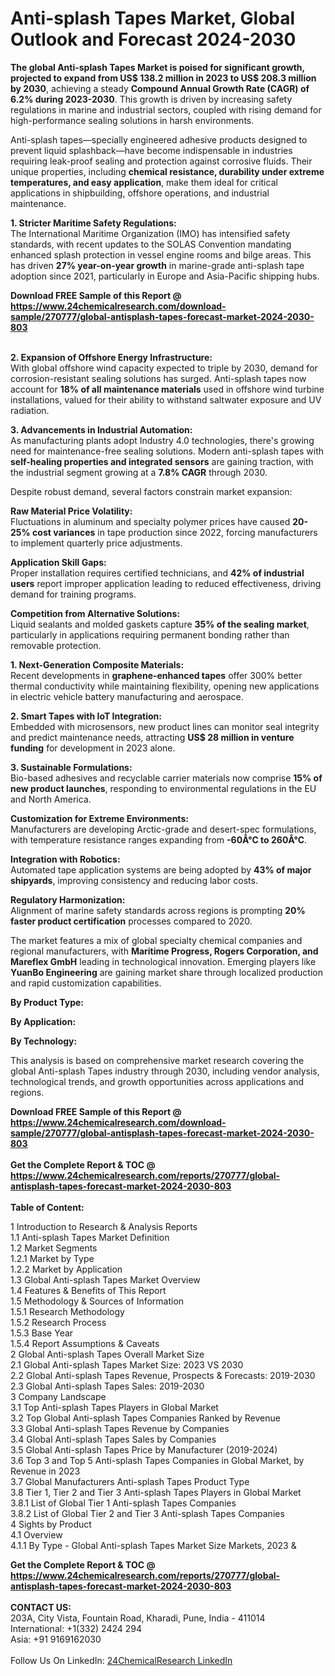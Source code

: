 <h1>Anti-splash Tapes Market, Global Outlook and Forecast 2024-2030</h1><p><strong>The global Anti-splash Tapes Market is poised for significant growth, projected to expand from US$ 138.2 million in 2023 to US$ 208.3 million by 2030</strong>, achieving a steady <strong>Compound Annual Growth Rate (CAGR) of 6.2% during 2023-2030</strong>. This growth is driven by increasing safety regulations in marine and industrial sectors, coupled with rising demand for high-performance sealing solutions in harsh environments.</p><p>Anti-splash tapes—specially engineered adhesive products designed to prevent liquid splashback—have become indispensable in industries requiring leak-proof sealing and protection against corrosive fluids. Their unique properties, including <strong>chemical resistance, durability under extreme temperatures, and easy application</strong>, make them ideal for critical applications in shipbuilding, offshore operations, and industrial maintenance.</p><p><strong>1. Stricter Maritime Safety Regulations:</strong><br>
The International Maritime Organization (IMO) has intensified safety standards, with recent updates to the SOLAS Convention mandating enhanced splash protection in vessel engine rooms and bilge areas. This has driven <strong>27% year-on-year growth</strong> in marine-grade anti-splash tape adoption since 2021, particularly in Europe and Asia-Pacific shipping hubs.</p><div><b>Download FREE Sample of this Report @ 
            <a href="https://www.24chemicalresearch.com/download-sample/270777/global-antisplash-tapes-forecast-market-2024-2030-803">
            https://www.24chemicalresearch.com/download-sample/270777/global-antisplash-tapes-forecast-market-2024-2030-803</a></b></div><br><p><strong>2. Expansion of Offshore Energy Infrastructure:</strong><br>
With global offshore wind capacity expected to triple by 2030, demand for corrosion-resistant sealing solutions has surged. Anti-splash tapes now account for <strong>18% of all maintenance materials</strong> used in offshore wind turbine installations, valued for their ability to withstand saltwater exposure and UV radiation.</p><p><strong>3. Advancements in Industrial Automation:</strong><br>
As manufacturing plants adopt Industry 4.0 technologies, there's growing need for maintenance-free sealing solutions. Modern anti-splash tapes with <strong>self-healing properties and integrated sensors</strong> are gaining traction, with the industrial segment growing at a <strong>7.8% CAGR</strong> through 2030.</p><p>Despite robust demand, several factors constrain market expansion:</p><p><strong>Raw Material Price Volatility:</strong><br>
	Fluctuations in aluminum and specialty polymer prices have caused <strong>20-25% cost variances</strong> in tape production since 2022, forcing manufacturers to implement quarterly price adjustments.</p><p><strong>Application Skill Gaps:</strong><br>
	Proper installation requires certified technicians, and <strong>42% of industrial users</strong> report improper application leading to reduced effectiveness, driving demand for training programs.</p><p><strong>Competition from Alternative Solutions:</strong><br>
	Liquid sealants and molded gaskets capture <strong>35% of the sealing market</strong>, particularly in applications requiring permanent bonding rather than removable protection.</p><p><strong>1. Next-Generation Composite Materials:</strong><br>
Recent developments in <strong>graphene-enhanced tapes</strong> offer 300% better thermal conductivity while maintaining flexibility, opening new applications in electric vehicle battery manufacturing and aerospace.</p><p><strong>2. Smart Tapes with IoT Integration:</strong><br>
Embedded with microsensors, new product lines can monitor seal integrity and predict maintenance needs, attracting <strong>US$ 28 million in venture funding</strong> for development in 2023 alone.</p><p><strong>3. Sustainable Formulations:</strong><br>
Bio-based adhesives and recyclable carrier materials now comprise <strong>15% of new product launches</strong>, responding to environmental regulations in the EU and North America.</p><p><strong>Customization for Extreme Environments:</strong><br>
	Manufacturers are developing Arctic-grade and desert-spec formulations, with temperature resistance ranges expanding from <strong>-60Â°C to 260Â°C</strong>.</p><p><strong>Integration with Robotics:</strong><br>
	Automated tape application systems are being adopted by <strong>43% of major shipyards</strong>, improving consistency and reducing labor costs.</p><p><strong>Regulatory Harmonization:</strong><br>
	Alignment of marine safety standards across regions is prompting <strong>20% faster product certification</strong> processes compared to 2020.</p><p>The market features a mix of global specialty chemical companies and regional manufacturers, with <strong>Maritime Progress, Rogers Corporation, and Mareflex GmbH</strong> leading in technological innovation. Emerging players like <strong>YuanBo Engineering</strong> are gaining market share through localized production and rapid customization capabilities.</p><p><strong>By Product Type:</strong></p><p><strong>By Application:</strong></p><p><strong>By Technology:</strong></p><p>This analysis is based on comprehensive market research covering the global Anti-splash Tapes industry through 2030, including vendor analysis, technological trends, and growth opportunities across applications and regions.</p><div><b>Download FREE Sample of this Report @ 
            <a href="https://www.24chemicalresearch.com/download-sample/270777/global-antisplash-tapes-forecast-market-2024-2030-803">
            https://www.24chemicalresearch.com/download-sample/270777/global-antisplash-tapes-forecast-market-2024-2030-803</a></b></div><br><div><b>Get the Complete Report & TOC @ 
            <a href="https://www.24chemicalresearch.com/reports/270777/global-antisplash-tapes-forecast-market-2024-2030-803">
            https://www.24chemicalresearch.com/reports/270777/global-antisplash-tapes-forecast-market-2024-2030-803</a></b></div><br>
            <b>Table of Content:</b><p>1 Introduction to Research & Analysis Reports<br />
    1.1 Anti-splash Tapes Market Definition<br />
    1.2 Market Segments<br />
        1.2.1 Market by Type<br />
        1.2.2 Market by Application<br />
    1.3 Global Anti-splash Tapes Market Overview<br />
    1.4 Features & Benefits of This Report<br />
    1.5 Methodology & Sources of Information<br />
        1.5.1 Research Methodology<br />
        1.5.2 Research Process<br />
        1.5.3 Base Year<br />
        1.5.4 Report Assumptions & Caveats<br />
2 Global Anti-splash Tapes Overall Market Size<br />
    2.1 Global Anti-splash Tapes Market Size: 2023 VS 2030<br />
    2.2 Global Anti-splash Tapes Revenue, Prospects & Forecasts: 2019-2030<br />
    2.3 Global Anti-splash Tapes Sales: 2019-2030<br />
3 Company Landscape<br />
    3.1 Top Anti-splash Tapes Players in Global Market<br />
    3.2 Top Global Anti-splash Tapes Companies Ranked by Revenue<br />
    3.3 Global Anti-splash Tapes Revenue by Companies<br />
    3.4 Global Anti-splash Tapes Sales by Companies<br />
    3.5 Global Anti-splash Tapes Price by Manufacturer (2019-2024)<br />
    3.6 Top 3 and Top 5 Anti-splash Tapes Companies in Global Market, by Revenue in 2023<br />
    3.7 Global Manufacturers Anti-splash Tapes Product Type<br />
    3.8 Tier 1, Tier 2 and Tier 3 Anti-splash Tapes Players in Global Market<br />
        3.8.1 List of Global Tier 1 Anti-splash Tapes Companies<br />
        3.8.2 List of Global Tier 2 and Tier 3 Anti-splash Tapes Companies<br />
4 Sights by Product<br />
    4.1 Overview<br />
        4.1.1 By Type - Global Anti-splash Tapes Market Size Markets, 2023 &</p><div><b>Get the Complete Report & TOC @ 
            <a href="https://www.24chemicalresearch.com/reports/270777/global-antisplash-tapes-forecast-market-2024-2030-803">
            https://www.24chemicalresearch.com/reports/270777/global-antisplash-tapes-forecast-market-2024-2030-803</a></b></div><br><b>CONTACT US:</b><br>
            203A, City Vista, Fountain Road, Kharadi, Pune, India - 411014<br>
            International: +1(332) 2424 294<br>
            Asia: +91 9169162030 <br><br>
            Follow Us On LinkedIn: <a href="https://www.linkedin.com/company/24chemicalresearch/">24ChemicalResearch LinkedIn</a>